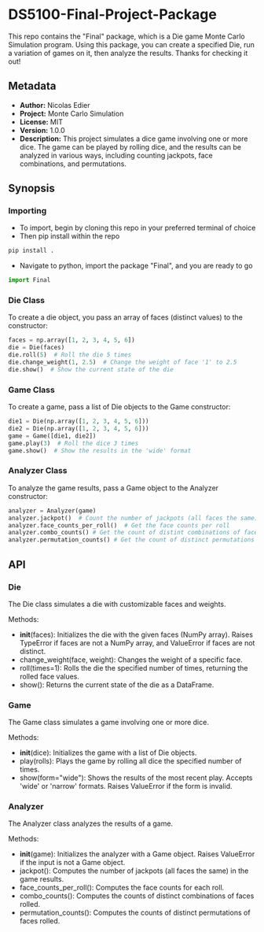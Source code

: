 # DS5100-Final-Project-Package
This repo contains the "Final" package, which is a Die game Monte Carlo Simulation program. Using this package, you can create a specified Die, run a variation of games on it, then analyze the results. Thanks for checking it out!

## Metadata
- **Author:** Nicolas Edier
- **Project:** Monte Carlo Simulation
- **License:** MIT
- **Version:** 1.0.0
- **Description:** This project simulates a dice game involving one or more dice. The game can be played by rolling dice, and the results can be analyzed in various ways, including counting jackpots, face combinations, and permutations.

## Synopsis

### Importing
- To import, begin by cloning this repo in your preferred terminal of choice
- Then pip install within the repo
```bash
pip install .
```
- Navigate to python, import the package "Final", and you are ready to go
```python
import Final
```

### Die Class
To create a die object, you pass an array of faces (distinct values) to the constructor:

```python
faces = np.array([1, 2, 3, 4, 5, 6])
die = Die(faces)
die.roll(5)  # Roll the die 5 times
die.change_weight(1, 2.5)  # Change the weight of face '1' to 2.5
die.show()  # Show the current state of the die 
```

### Game Class
To create a game, pass a list of Die objects to the Game constructor:

```python
die1 = Die(np.array([1, 2, 3, 4, 5, 6]))
die2 = Die(np.array([1, 2, 3, 4, 5, 6]))
game = Game([die1, die2])
game.play(3)  # Roll the dice 3 times
game.show()  # Show the results in the 'wide' format
```

### Analyzer Class
To analyze the game results, pass a Game object to the Analyzer constructor:

```python
analyzer = Analyzer(game)
analyzer.jackpot()  # Count the number of jackpots (all faces the same)
analyzer.face_counts_per_roll()  # Get the face counts per roll
analyzer.combo_counts() # Get the count of distint combinations of faces rolled
analyzer.permutation_counts() # Get the count of distinct permutations of faces rolled
```

## API

### Die
The Die class simulates a die with customizable faces and weights.

Methods:
- __init__(faces): Initializes the die with the given faces (NumPy array). Raises TypeError if faces are not a NumPy array, and ValueError if faces are not distinct.
- change_weight(face, weight): Changes the weight of a specific face.
- roll(times=1): Rolls the die the specified number of times, returning the rolled face values.
- show(): Returns the current state of the die as a DataFrame.


### Game
The Game class simulates a game involving one or more dice.

Methods:
- __init__(dice): Initializes the game with a list of Die objects.
- play(rolls): Plays the game by rolling all dice the specified number of times.
- show(form="wide"): Shows the results of the most recent play. Accepts 'wide' or 'narrow' formats. Raises ValueError if the form is invalid.


### Analyzer
The Analyzer class analyzes the results of a game.

Methods:
- __init__(game): Initializes the analyzer with a Game object. Raises ValueError if the input is not a Game object.
- jackpot(): Computes the number of jackpots (all faces the same) in the game results.
- face_counts_per_roll(): Computes the face counts for each roll.
- combo_counts(): Computes the counts of distinct combinations of faces rolled.
- permutation_counts(): Computes the counts of distinct permutations of faces rolled.